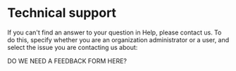 # Technical support

If you can't find an answer to your question in Help, please contact us. To do this, specify whether you are an organization administrator or a user, and select the issue you are contacting us about:

DO WE NEED A FEEDBACK FORM HERE?

